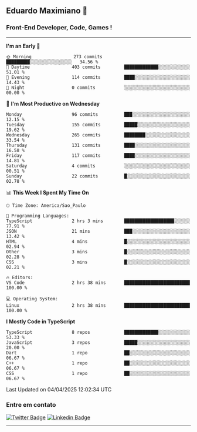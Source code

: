 ## Eduardo Maximiano 👋

### Front-End Developer, Code, Games !

---

<!--START_SECTION:waka-->
**I'm an Early 🐤** 

```text
🌞 Morning                273 commits         █████████░░░░░░░░░░░░░░░░   34.56 % 
🌆 Daytime                403 commits         █████████████░░░░░░░░░░░░   51.01 % 
🌃 Evening                114 commits         ████░░░░░░░░░░░░░░░░░░░░░   14.43 % 
🌙 Night                  0 commits           ░░░░░░░░░░░░░░░░░░░░░░░░░   00.00 % 
```
📅 **I'm Most Productive on Wednesday** 

```text
Monday                   96 commits          ███░░░░░░░░░░░░░░░░░░░░░░   12.15 % 
Tuesday                  155 commits         █████░░░░░░░░░░░░░░░░░░░░   19.62 % 
Wednesday                265 commits         ████████░░░░░░░░░░░░░░░░░   33.54 % 
Thursday                 131 commits         ████░░░░░░░░░░░░░░░░░░░░░   16.58 % 
Friday                   117 commits         ████░░░░░░░░░░░░░░░░░░░░░   14.81 % 
Saturday                 4 commits           ░░░░░░░░░░░░░░░░░░░░░░░░░   00.51 % 
Sunday                   22 commits          █░░░░░░░░░░░░░░░░░░░░░░░░   02.78 % 
```


📊 **This Week I Spent My Time On** 

```text
🕑︎ Time Zone: America/Sao_Paulo

💬 Programming Languages: 
TypeScript               2 hrs 3 mins        ███████████████████░░░░░░   77.91 % 
JSON                     21 mins             ███░░░░░░░░░░░░░░░░░░░░░░   13.42 % 
HTML                     4 mins              █░░░░░░░░░░░░░░░░░░░░░░░░   02.94 % 
Other                    3 mins              █░░░░░░░░░░░░░░░░░░░░░░░░   02.28 % 
CSS                      3 mins              █░░░░░░░░░░░░░░░░░░░░░░░░   02.21 % 

🔥 Editors: 
VS Code                  2 hrs 38 mins       █████████████████████████   100.00 % 

💻 Operating System: 
Linux                    2 hrs 38 mins       █████████████████████████   100.00 % 
```

**I Mostly Code in TypeScript** 

```text
TypeScript               8 repos             █████████████░░░░░░░░░░░░   53.33 % 
JavaScript               3 repos             █████░░░░░░░░░░░░░░░░░░░░   20.00 % 
Dart                     1 repo              ██░░░░░░░░░░░░░░░░░░░░░░░   06.67 % 
C++                      1 repo              ██░░░░░░░░░░░░░░░░░░░░░░░   06.67 % 
CSS                      1 repo              ██░░░░░░░░░░░░░░░░░░░░░░░   06.67 % 
```




 Last Updated on 04/04/2025 12:02:34 UTC
<!--END_SECTION:waka-->

### Entre em contato

[![Twitter Badge](https://img.shields.io/badge/-@edmaxi-1ca0f1?style=flat-square&labelColor=1ca0f1&logo=twitter&logoColor=white&link=https://twitter.com/edmaxi)](https://twitter.com/edmaxi)
[![Linkedin Badge](https://img.shields.io/badge/-Eduardo_Maximiano-0077B5?style=flat-square&logo=Linkedin&logoColor=white&link=https://www.linkedin.com/in/maximiano-eduardo)](https://www.linkedin.com/in/maximiano-eduardo)

---
